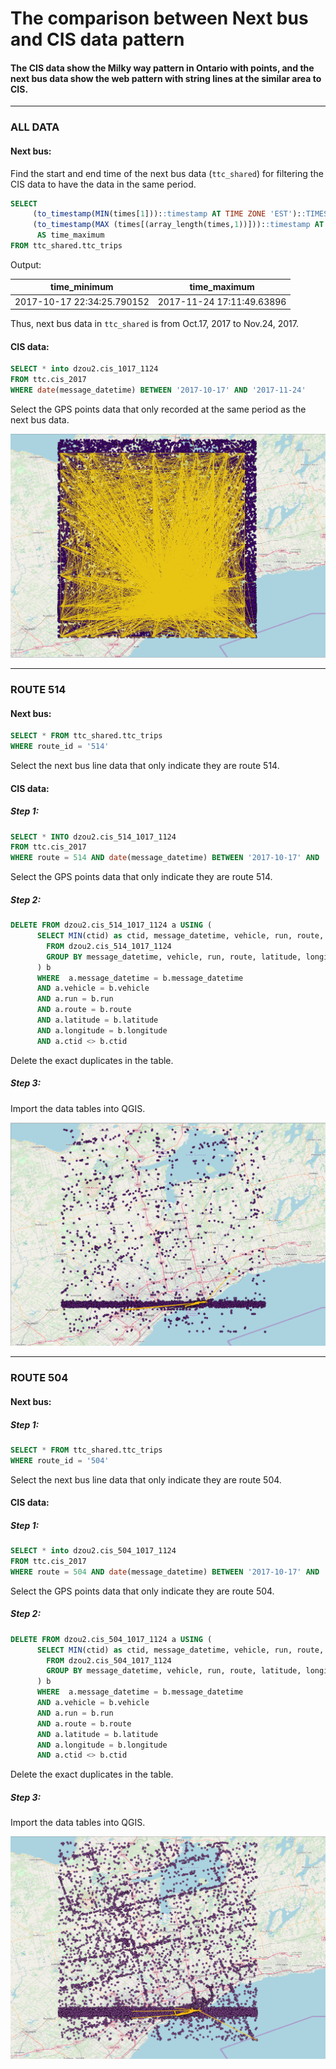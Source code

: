# The comparison between Next bus and CIS data pattern

#### The CIS data show the Milky way pattern in Ontario with points, and the next bus data show the web pattern with string lines at the similar area to CIS.

---

### ALL DATA
#### Next bus:

Find the start and end time of the next bus data (`ttc_shared`) for filtering the CIS data to have the data in the same period.

```sql
SELECT
	 (to_timestamp(MIN(times[1]))::timestamp AT TIME ZONE 'EST')::TIMESTAMP WITHOUT TIME ZONE AS time_minimun,
	 (to_timestamp(MAX (times[(array_length(times,1))]))::timestamp AT TIME ZONE 'EST')::TIMESTAMP WITHOUT TIME ZONE
      AS time_maximum
FROM ttc_shared.ttc_trips
```
Output:

| time_minimum              | time_maximum              |
| --------------------------|---------------------------|
| 2017-10-17 22:34:25.790152| 2017-11-24 17:11:49.63896 |


Thus, next bus data in `ttc_shared` is from Oct.17, 2017 to Nov.24, 2017.

#### CIS data:

```sql
SELECT * into dzou2.cis_1017_1124
FROM ttc.cis_2017
WHERE date(message_datetime) BETWEEN '2017-10-17' AND '2017-11-24'
```
Select the GPS points data that only recorded at the same period as the next bus data.


!['nextbus_cis_all'](gtfs/img/nextbus_cis_all.png)

---

### ROUTE 514
#### Next bus:


```sql
SELECT * FROM ttc_shared.ttc_trips
WHERE route_id = '514'
```
Select the next bus line data that only indicate they are route 514.

#### CIS data:

##### Step 1:

```sql
SELECT * INTO dzou2.cis_514_1017_1124
FROM ttc.cis_2017
WHERE route = 514 AND date(message_datetime) BETWEEN '2017-10-17' AND '2017-11-24'
```
Select the GPS points data that only indicate they are route 514.

##### Step 2:

```sql
DELETE FROM dzou2.cis_514_1017_1124 a USING (
      SELECT MIN(ctid) as ctid, message_datetime, vehicle, run, route, latitude, longitude
        FROM dzou2.cis_514_1017_1124
        GROUP BY message_datetime, vehicle, run, route, latitude, longitude HAVING COUNT(*) > 1
      ) b
      WHERE  a.message_datetime = b.message_datetime
      AND a.vehicle = b.vehicle
      AND a.run = b.run
      AND a.route = b.route
      AND a.latitude = b.latitude
      AND a.longitude = b.longitude
      AND a.ctid <> b.ctid

```
Delete the exact duplicates in the table.

##### Step 3:
Import the data tables into QGIS.

!['nextbus_cis_514'](gtfs/img/nextbus_cis_514.PNG)


---

### ROUTE 504
#### Next bus:

##### Step 1:

```sql
SELECT * FROM ttc_shared.ttc_trips
WHERE route_id = '504'
```
Select the next bus line data that only indicate they are route 504.

#### CIS data:

##### Step 1:

```sql
SELECT * into dzou2.cis_504_1017_1124
FROM ttc.cis_2017
WHERE route = 504 AND date(message_datetime) BETWEEN '2017-10-17' AND '2017-11-24'
```
Select the GPS points data that only indicate they are route 504.

##### Step 2:

```sql
DELETE FROM dzou2.cis_504_1017_1124 a USING (
      SELECT MIN(ctid) as ctid, message_datetime, vehicle, run, route, latitude, longitude
        FROM dzou2.cis_504_1017_1124
        GROUP BY message_datetime, vehicle, run, route, latitude, longitude HAVING COUNT(*) > 1
      ) b
      WHERE  a.message_datetime = b.message_datetime
      AND a.vehicle = b.vehicle
      AND a.run = b.run
      AND a.route = b.route
      AND a.latitude = b.latitude
      AND a.longitude = b.longitude
      AND a.ctid <> b.ctid

```
Delete the exact duplicates in the table.

##### Step 3:
Import the data tables into QGIS.

!['nextbus_cis_504'](gtfs/img/nextbus_cis_504.PNG)
